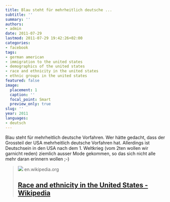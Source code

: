 ```yaml
---
title: Blau steht für mehrheitlich deutsche ...
subtitle: ''
summary: ''
authors:
- admin
date: 2011-07-29
lastmod: 2011-07-29 19:42:26+02:00
categories:
- facebook
tags:
- german american
- immigration to the united states
- demographics of the united states
- race and ethnicity in the united states
- ethnic groups in the united states
featured: false
image:
  placement: 1
  caption: ''
  focal_point: Smart
  preview_only: true
slug: ''
year: 2011
languages:
- deutsch
---
```


Blau steht für mehrheitlich deutsche Vorfahren. Wer hätte gedacht, dass der Grossteil der USA mehrheitlich deutsche Vorfahren hat. Allerdings ist Deutschsein in den USA nach dem 1. Weltkrieg (vom 2ten wollen wir garnicht reden) ziemlich ausser Mode  gekommen, so das sich nicht alle mehr daran erinnern wollen ;-)
> [![](https://upload.wikimedia.org/wikipedia/commons/thumb/9/97/Population_pyramid_of_the_United_States_by_race-ethnicity_in_2020.svg/1200px-Population_pyramid_of_the_United_States_by_race-ethnicity_in_2020.svg.png)](http://en.wikipedia.org/wiki/Maps_of_American_ancestries)
> en.wikipedia.org
> ## [Race and ethnicity in the United States - Wikipedia](http://en.wikipedia.org/wiki/Maps_of_American_ancestries)
>
>